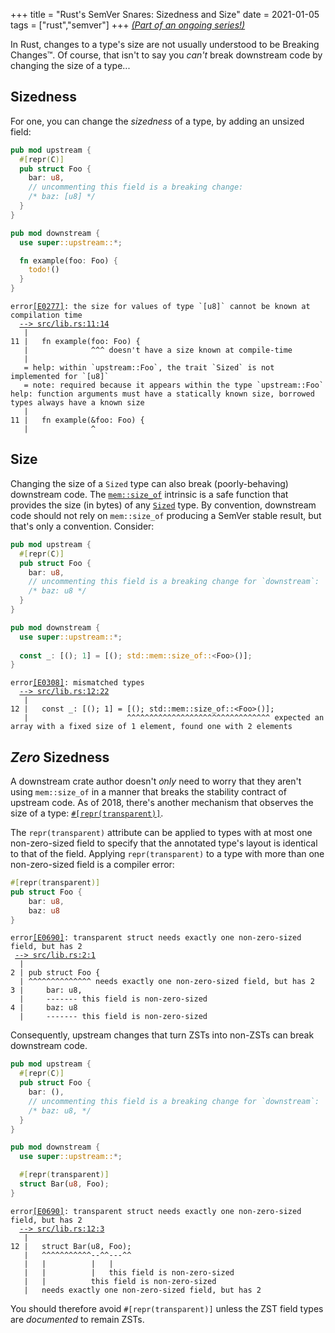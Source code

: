 +++
title = "Rust's SemVer Snares: Sizedness and Size"
date = 2021-01-05
tags = ["rust","semver"]
+++
[*(Part of an ongoing series!)*](/blog/semver-snares)

In Rust, changes to a type's size are not usually understood to be Breaking Changes™. Of course, that isn't to say you *can't* break downstream code by changing the size of a type...

<!-- more -->

## Sizedness
For one, you can change the *sizedness* of a type, by adding an unsized field:
```rust
pub mod upstream {
  #[repr(C)]
  pub struct Foo {
    bar: u8,
    // uncommenting this field is a breaking change:
    /* baz: [u8] */
  }
}

pub mod downstream {
  use super::upstream::*;

  fn example(foo: Foo) {
    todo!()
  }
}
```

<pre class="language-rust_errors"><code class="language-rust_errors"><span class="token error">error<a class="token error-explanation" href="https://doc.rust-lang.org/stable/error-index.html#E0277" target="_blank">[E0277]</a>: the size for values of type `[u8]` cannot be known at compilation time</span>
  <a class="token error-location" href="#" data-line="11" data-col="14">--&gt; src/lib.rs:11:14
</a>   |
11 |   fn example(foo: Foo) {
   |              ^^^ doesn't have a size known at compile-time
   |
   = <span class="token rust-errors-help">help: within `upstream::Foo`, the trait `Sized` is not implemented for `[u8]`
</span><span class="token note">   = note: required because it appears within the type `upstream::Foo`</span>
<span class="token rust-errors-help">help: function arguments must have a statically known size, borrowed types always have a known size
</span>   |
11 |   fn example(&amp;foo: Foo) {
   |              ^
</code></pre>

## Size
Changing the size of a `Sized` type can also break (poorly-behaving) downstream code. The [`mem::size_of`](https://doc.rust-lang.org/core/mem/fn.size_of.html) intrinsic is a safe function that provides the size (in bytes) of any [`Sized`](https://doc.rust-lang.org/core/marker/trait.Sized.html) type. By convention, downstream code should not rely on `mem::size_of` producing a SemVer stable result, but that's only a convention. Consider:
```rust
pub mod upstream {
  #[repr(C)]
  pub struct Foo {
    bar: u8,
    // uncommenting this field is a breaking change for `downstream`:
    /* baz: u8 */
  }
}

pub mod downstream {
  use super::upstream::*;
  
  const _: [(); 1] = [(); std::mem::size_of::<Foo>()];
}
```
<pre class="language-rust_errors"><code class="language-rust_errors"><span class="token error">error<a class="token error-explanation" href="https://doc.rust-lang.org/stable/error-index.html#E0308" target="_blank">[E0308]</a>: mismatched types</span>
  <a class="token error-location" href="#" data-line="12" data-col="22">--&gt; src/lib.rs:12:22
</a>   |
12 |   const _: [(); 1] = [(); std::mem::size_of::&lt;Foo&gt;()];
   |                      ^^^^^^^^^^^^^^^^^^^^^^^^^^^^^^^^ expected an array with a fixed size of 1 element, found one with 2 elements
</code></pre>

## *Zero* Sizedness
A downstream crate author doesn't *only* need to worry that they aren't using `mem::size_of` in a manner that breaks the stability contract of upstream code. As of 2018, there's another mechanism that observes the size of a type: [`#[repr(transparent)]`](https://doc.rust-lang.org/1.26.2/unstable-book/language-features/repr-transparent.html).

The `repr(transparent)` attribute can be applied to types with at most one non-zero-sized field to specify that the annotated type's layout is identical to that of the field. Applying `repr(transparent)` to a type with more than one non-zero-sized field is a compiler error:
```rust
#[repr(transparent)]
pub struct Foo {
    bar: u8,
    baz: u8
}
```

<pre class="  language-rust_errors"><code class="  language-rust_errors"><span class="token error">error<a class="token error-explanation" href="https://doc.rust-lang.org/stable/error-index.html#E0690" target="_blank">[E0690]</a>: transparent struct needs exactly one non-zero-sized field, but has 2</span>
 <a class="token error-location" href="#" data-line="2" data-col="1">--&gt; src/lib.rs:2:1
</a>  |
2 | pub struct Foo {
  | ^^^^^^^^^^^^^^ needs exactly one non-zero-sized field, but has 2
3 |     bar: u8,
  |     ------- this field is non-zero-sized
4 |     baz: u8
  |     ------- this field is non-zero-sized
</code></pre>

Consequently, upstream changes that turn ZSTs into non-ZSTs can break downstream code.

```rust
pub mod upstream {
  #[repr(C)]
  pub struct Foo {
    bar: (),
    // uncommenting this field is a breaking change for `downstream`:
    /* baz: u8, */
  }
}

pub mod downstream {
  use super::upstream::*;

  #[repr(transparent)]
  struct Bar(u8, Foo);
}
```
<pre class="language-rust_errors"><code class="language-rust_errors"><span class="token error">error<a class="token error-explanation" href="https://doc.rust-lang.org/stable/error-index.html#E0690" target="_blank">[E0690]</a>: transparent struct needs exactly one non-zero-sized field, but has 2</span>
  <a class="token error-location" href="#" data-line="12" data-col="3">--&gt; src/lib.rs:12:3
</a>   |
12 |   struct Bar(u8, Foo);
   |   ^^^^^^^^^^^--^^---^^
   |   |          |   |
   |   |          |   this field is non-zero-sized
   |   |          this field is non-zero-sized
   |   needs exactly one non-zero-sized field, but has 2
</code></pre>

You should therefore avoid `#[repr(transparent)]` unless the ZST field types are *documented* to remain ZSTs.
